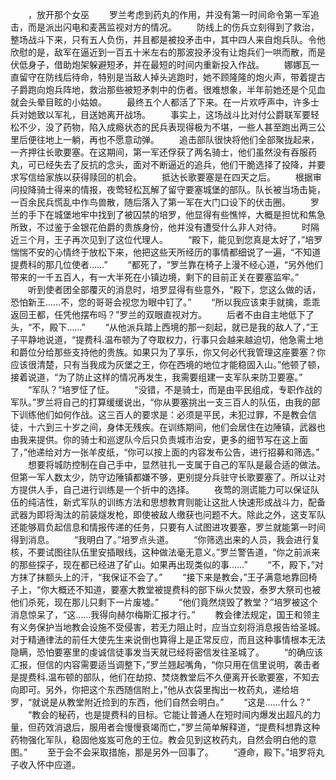　　，放开那个女巫
　　罗兰考虑到药丸的作用，并没有第一时间命令第一军追击，而是派出闪电和麦茜监视对方的情况。
　　防线上的伤兵立刻得到了救治，整场战斗下来，只有五人负伤，并且都是被投矛击中，其中四人来自炮兵队。令他欣慰的是，敌军在逼近到一百五十米左右的那波投矛没有让炮兵们一哄而散，而是伏低身子，借助炮架躲避短矛，并在最短的时间内重新投入作战。
　　娜娜瓦一直留守在防线后待命，特别是当敌人掉头逃跑时，她不顾隆隆的炮火声，带着提古子爵跑向炮兵阵地，救治那些被短矛刺中的伤者。很难想象，半年前她还是个见血就会头晕目眩的小姑娘。
　　最终五个人都活了下来。在一片欢呼声中，许多士兵对她致以军礼，目送她离开战场。
　　事实上，这场战斗比对付公爵联军要轻松不少，没了药物，陷入成瘾状态的民兵表现得极为不堪，一些人甚至跑出两三公里后便往地上一躺，再也不愿意动弹。
　　追击部队很快将他们全部聚拢起来，一齐押往长歌要塞。在这期间，第一军还俘获了两名骑士，他们虽然没有吞服药丸，可已经失去了反抗的念头，面对不断逼近的追兵，他们干脆选择了投降，并要求写信给家族以获得赎回的机会。
　　抵达长歌要塞是在四天之后。
　　根据审问投降骑士得来的情报，夜莺轻松瓦解了留守要塞城堡的部队。队长被当场击毙，一百余民兵慌乱中作鸟兽散，随后落入了第一军在大门口设下的伏击圈。
　　罗兰的手下在城堡地牢中找到了被囚禁的培罗，他显得有些憔悴，大概是担忧和焦急所致，不过鉴于金银花伯爵的贵族身份，他并没有遭受什么非人对待。
　　时隔近三个月，王子再次见到了这位代理人。
　　“殿下，能见到您真是太好了，”培罗惴惴不安的心情终于放松下来，他把这些天所经历的事情都细说了一遍，“不知道提费科的那几位使者……”
　　“都死了，“罗兰靠在椅子上漫不经心道，“另外他们带来的一千五百人，有一大半死在小镇边境，剩下的目前正关在要塞监牢。”
　　听到使者团全部覆灭的消息时，培罗显得有些意外，“殿下，您这么做的话，恐怕新王……不，您的哥哥会视您为眼中钉了。”
　　“所以我应该束手就擒，乖乖返回王都，任凭他摆布吗？”罗兰的双眼直视对方。
　　后者不由自主地低下了头，“不，殿下……”
　　“从他派兵踏上西境的那一刻起，就已是我的敌人了，”王子平静地说道，“提费科.温布顿为了夺取权力，行事只会越来越迫切，他急需土地和爵位分给那些支持他的贵族。如果只为了享乐，你又何必代我管理这座要塞？你应该很清楚，只有当我成为灰堡之王，你在西境的地位才能稳固入山。”他顿了顿，接着说道，“为了防止这样的情况再发生，我需要组建一支军队来防卫要塞。”
　　“军队？”培罗怔了怔。
　　“没错，不是骑士，而是由平民组成，专职作战的军队。”罗兰将自己的打算缓缓说出，“你从要塞挑出一支三百人的队伍，由我的部下训练他们如何作战。这三百人的要求是：必须是平民，未犯过罪，不是教会信徒，十六到三十岁之间，身体无残疾。在训练期间，他们会居住在边陲镇，武器也由我来提供。你的骑士和巡逻队今后只负责城市治安，更多的细节写在这上面了，”他递给对方一张羊皮纸，“你可以按上面的内容发布公告，进行招募和筛选。”
　　想要将城防控制在自己手中，显然驻扎一支属于自己的军队是最合适的做法。但第一军人数太少，防守边陲镇都嫌不够，更别提分兵驻守长歌要塞了。所以让对方提供人手，自己进行训练是一个折中的选择。
　　夜莺的测谎能力可以保证队伍的纯洁性，新式军队的训练方法和思想教育则能让这批人快速形成战斗力，配备武器为即将淘汰的前装燧发枪，即使被敌人缴获也问题不大。除此之外，这支军队还能够肩负起信息和情报传递的任务，只要有人试图进攻要塞，罗兰就能第一时间得到消息。
　　“我明白了。”培罗点头道。
　　“你筛选出来的人员，我会进行复核，不要试图往队伍里安插眼线，这种做法毫无意义。”罗兰警告道，“你之前派来的那些探子，现在都已经进了矿山。如果再出现类似的事……”
　　“不，殿下，”对方抹了抹额头上的汗，“我保证不会了。”
　　“接下来是教会，”王子满意地靠回椅子上，“你大概还不知道，要塞大教堂被提费科的部下纵火焚毁，泰罗大祭司也被他们杀死，现在那儿只剩下一片废墟。”
　　“他们竟然烧毁了教堂？”培罗被这个消息惊呆了，“这……我得向赫尔梅斯汇报才行。”
　　教会律法规定，国王和领主有义务保护当地教会设施不受侵害，若无力阻止时，应当立刻将消息报告给圣城。对于精通律法的前任大使先生来说倒也算得上是正常反应，而且这种事情根本无法隐瞒，恐怕要塞里的虔诚信徒事发当天就已经将密信发往圣城了。
　　“的确应该汇报，但信的内容需要适当调整下，”罗兰翘起嘴角，“你只用在信里说明，袭击者是提费科.温布顿的部队，他们在劫掠、焚烧教堂后不久便离开长歌要塞，不知去向即可。另外，你把这个东西随信附上，”他从衣袋里掏出一枚药丸，递给培罗，“就说是从教堂附近捡到的东西，他们自然会明白。”
　　“这是……什么？”
　　“教会的秘药，也是提费科的目标。它能让普通人在短时间内爆发出超凡的力量，但药效消退后，服用者会慢慢衰竭而亡，”罗兰简单解释道，“提费科想靠这种药物强化军队，稳固他岌岌可危的王位。教会见到这枚药丸，自然会明白他的意图。”
　　至于会不会采取措施，那是另外一回事了。
　　“遵命，殿下。”培罗将丸子收入怀中应道。